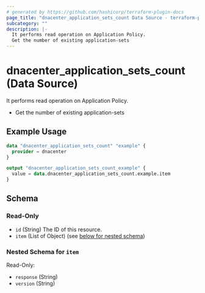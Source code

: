 ```yaml
---
# generated by https://github.com/hashicorp/terraform-plugin-docs
page_title: "dnacenter_application_sets_count Data Source - terraform-provider-dnacenter"
subcategory: ""
description: |-
  It performs read operation on Application Policy.
  Get the number of existing application-sets
---
```


# dnacenter_application_sets_count (Data Source)

It performs read operation on Application Policy.

- Get the number of existing application-sets

## Example Usage

```terraform
data "dnacenter_application_sets_count" "example" {
  provider = dnacenter
}

output "dnacenter_application_sets_count_example" {
  value = data.dnacenter_application_sets_count.example.item
}
```

<!-- schema generated by tfplugindocs -->
## Schema

### Read-Only

- `id` (String) The ID of this resource.
- `item` (List of Object) (see [below for nested schema](#nestedatt--item))

<a id="nestedatt--item"></a>
### Nested Schema for `item`

Read-Only:

- `response` (String)
- `version` (String)


